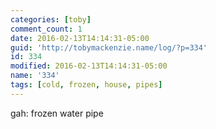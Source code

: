 ```yaml
---
categories: [toby]
comment_count: 1
date: 2016-02-13T14:14:31-05:00
guid: 'http://tobymackenzie.name/log/?p=334'
id: 334
modified: 2016-02-13T14:14:31-05:00
name: '334'
tags: [cold, frozen, house, pipes]
---
```


gah: frozen water pipe
